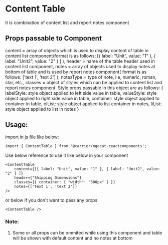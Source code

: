 # Content Table
It is combination of content list and report notes component

## Props passable to Component
content = array of objects which is used to display content of table in content list component(format is as follows:
    [{ label: "Unit", value: "1" }, { label: "Unit2", value: "2" } ]
),
header = name of the table header used in content list component,
notes = array of objects used to display notes at bottom of table and is used by report notes component(
    format is as follows: ['text 1', 'text 2']
),
notesType = type of note, i.e, numeric, roman, star, etc.,
classes = object of styles which can be applied to content list and report notes component. Style props passable in this object are as follows: 
{
    labelStyle: style object applied to left side value in table,
    valueStyle: style object applied to right side value in table,
    container: style object applied to container in table,
    olList: style object applied to list container in notes,
    liList: style object applied to list in notes
}

## Usage:
import in js file like below:
```
import { ContentTable } from '@carrier/ngecat-reactcomponents';
```
Use below reference to use it like below in your component
```
<ContentTable
    content={[{ label: "Unit", value: "1" }, { label: "Unit2", value: "2" } ]}
    header={"Shipping Dimensions"}
    classes={{ container: { "width": "300px" } }}
    notes={['text 1', 'text 2']}
/>
```
or below if you don't want to pass any props
```
<ContentTable />
```

### Note: 
1. Some or all props can be ommited while using this component and table will be shown with default content and no notes at bottom